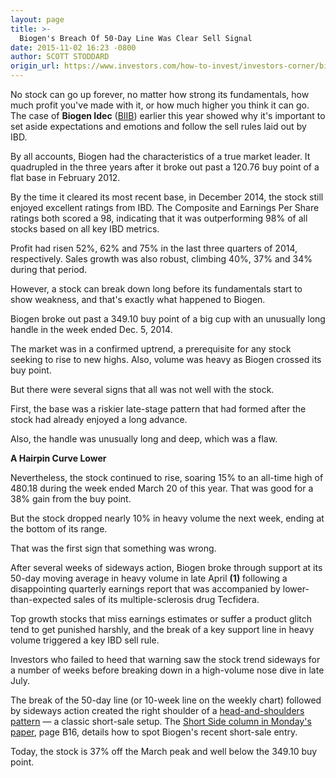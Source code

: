 ```yaml
---
layout: page
title: >-
  Biogen's Breach Of 50-Day Line Was Clear Sell Signal
date: 2015-11-02 16:23 -0800
author: SCOTT STODDARD
origin_url: https://www.investors.com/how-to-invest/investors-corner/biogens-breach-of-50-day-line-was-clear-sell-signal
---
```





No stock can go up forever, no matter how strong its fundamentals, how much profit you've made with it, or how much higher you think it can go. The case of **Biogen Idec** ([BIIB](https://research.investors.com/quote.aspx?symbol=BIIB)) earlier this year showed why it's important to set aside expectations and emotions and follow the sell rules laid out by IBD.


By all accounts, Biogen had the characteristics of a true market leader. It quadrupled in the three years after it broke out past a 120.76 buy point of a flat base in February 2012.


By the time it cleared its most recent base, in December 2014, the stock still enjoyed excellent ratings from IBD. The Composite and Earnings Per Share ratings both scored a 98, indicating that it was outperforming 98% of all stocks based on all key IBD metrics.


Profit had risen 52%, 62% and 75% in the last three quarters of 2014, respectively. Sales growth was also robust, climbing 40%, 37% and 34% during that period.


However, a stock can break down long before its fundamentals start to show weakness, and that's exactly what happened to Biogen.


Biogen broke out past a 349.10 buy point of a big cup with an unusually long handle in the week ended Dec. 5, 2014.


The market was in a confirmed uptrend, a prerequisite for any stock seeking to rise to new highs. Also, volume was heavy as Biogen crossed its buy point.


But there were several signs that all was not well with the stock.


First, the base was a riskier late-stage pattern that had formed after the stock had already enjoyed a long advance.


Also, the handle was unusually long and deep, which was a flaw.


**A Hairpin Curve Lower**


Nevertheless, the stock continued to rise, soaring 15% to an all-time high of 480.18 during the week ended March 20 of this year. That was good for a 38% gain from the buy point.


But the stock dropped nearly 10% in heavy volume the next week, ending at the bottom of its range.


That was the first sign that something was wrong.


After several weeks of sideways action, Biogen broke through support at its 50-day moving average in heavy volume in late April **(1)** following a disappointing quarterly earnings report that was accompanied by lower-than-expected sales of its multiple-sclerosis drug Tecfidera.


Top growth stocks that miss earnings estimates or suffer a product glitch tend to get punished harshly, and the break of a key support line in heavy volume triggered a key IBD sell rule.


Investors who failed to heed that warning saw the stock trend sideways for a number of weeks before breaking down in a high-volume nose dive in late July.


The break of the 50-day line (or 10-week line on the weekly chart) followed by sideways action created the right shoulder of a [head-and-shoulders pattern](http://news.investors.com/investing-the-short-side/103015-778384-the-rule-for-how-to-sell-short.htm) — a classic short-sale setup. The [Short Side column in Monday's paper](http://news.investors.com/investing-the-short-side/103015-778384-the-rule-for-how-to-sell-short.htm), page B16, details how to spot Biogen's recent short-sale entry.


Today, the stock is 37% off the March peak and well below the 349.10 buy point.




